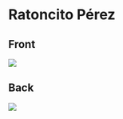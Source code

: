 # Ratoncito Pérez
 ## Front
 ![](../images/ratoncitopérez-front.jpg)
 ## Back
 ![](../images/ratoncitopérez-back.jpg)